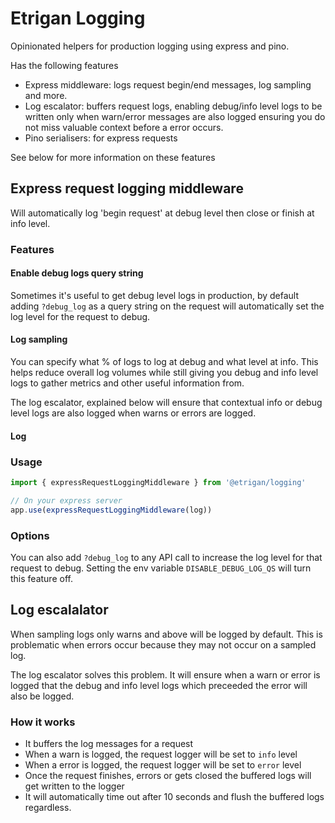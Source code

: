 # Etrigan Logging

Opinionated helpers for production logging using express and pino.

Has the following features

-   Express middleware: logs request begin/end messages, log sampling and more.
-   Log escalator: buffers request logs, enabling debug/info level logs to be written only when warn/error messages are also logged ensuring you do not miss valuable context before a error occurs.
-   Pino serialisers: for express requests

See below for more information on these features

## Express request logging middleware

Will automatically log 'begin request' at debug level then close or finish at info level.

### Features

#### Enable debug logs query string

Sometimes it's useful to get debug level logs in production, by default adding `?debug_log` as a query string on the request will automatically set the log level for the request to debug.

#### Log sampling

You can specify what % of logs to log at debug and what level at info. This helps reduce overall log volumes while still giving you debug and info level logs to gather metrics and other useful information from.

The log escalator, explained below will ensure that contextual info or debug level logs are also logged when warns or errors are logged.

#### Log

### Usage

```ts
import { expressRequestLoggingMiddleware } from '@etrigan/logging'

// On your express server
app.use(expressRequestLoggingMiddleware(log))
```

### Options

You can also add `?debug_log` to any API call to increase the log level for that request to debug. Setting the env variable `DISABLE_DEBUG_LOG_QS` will turn this feature off.

## Log escalalator

When sampling logs only warns and above will be logged by default. This is problematic when errors occur because they may not occur on a sampled log.

The log escalator solves this problem. It will ensure when a warn or error is logged that the debug and info level logs which preceeded the error will also be logged.

### How it works

-   It buffers the log messages for a request
-   When a warn is logged, the request logger will be set to `info` level
-   When a error is logged, the request logger will be set to `error` level
-   Once the request finishes, errors or gets closed the buffered logs will get written to the logger
-   It will automatically time out after 10 seconds and flush the buffered logs regardless.
